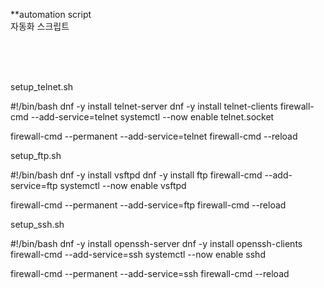 **automation script<br>
자동화 스크립트<br>

<br>
<br>
<br>

setup_telnet.sh

#!/bin/bash
dnf -y install telnet-server
dnf -y install telnet-clients
firewall-cmd --add-service=telnet
systemctl --now enable telnet.socket

firewall-cmd --permanent --add-service=telnet
firewall-cmd --reload




setup_ftp.sh

#!/bin/bash
dnf -y install vsftpd
dnf -y install ftp
firewall-cmd --add-service=ftp
systemctl --now enable vsftpd

firewall-cmd --permanent --add-service=ftp
firewall-cmd --reload


setup_ssh.sh

#!/bin/bash
dnf -y install openssh-server
dnf -y install openssh-clients
firewall-cmd --add-service=ssh
systemctl --now enable sshd

firewall-cmd --permanent --add-service=ssh
firewall-cmd --reload

